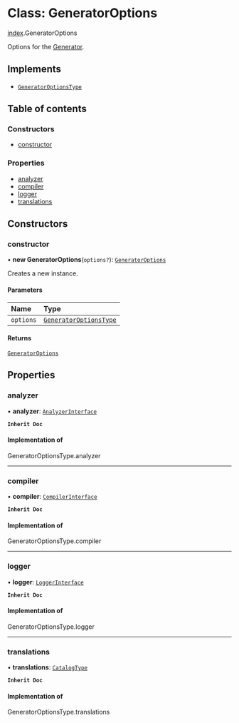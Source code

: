 # Class: GeneratorOptions

[index](../modules/index.md).GeneratorOptions

Options for the [Generator](index.Generator.md).

## Implements

- [`GeneratorOptionsType`](../modules/types.md#generatoroptionstype)

## Table of contents

### Constructors

- [constructor](index.GeneratorOptions.md#constructor)

### Properties

- [analyzer](index.GeneratorOptions.md#analyzer)
- [compiler](index.GeneratorOptions.md#compiler)
- [logger](index.GeneratorOptions.md#logger)
- [translations](index.GeneratorOptions.md#translations)

## Constructors

### constructor

• **new GeneratorOptions**(`options?`): [`GeneratorOptions`](index.GeneratorOptions.md)

Creates a new instance.

#### Parameters

| Name | Type |
| :------ | :------ |
| `options` | [`GeneratorOptionsType`](../modules/types.md#generatoroptionstype) |

#### Returns

[`GeneratorOptions`](index.GeneratorOptions.md)

## Properties

### analyzer

• **analyzer**: [`AnalyzerInterface`](../interfaces/index.AnalyzerInterface.md)

**`Inherit Doc`**

#### Implementation of

GeneratorOptionsType.analyzer

___

### compiler

• **compiler**: [`CompilerInterface`](../interfaces/index.CompilerInterface.md)

**`Inherit Doc`**

#### Implementation of

GeneratorOptionsType.compiler

___

### logger

• **logger**: [`LoggerInterface`](../interfaces/index.LoggerInterface.md)

**`Inherit Doc`**

#### Implementation of

GeneratorOptionsType.logger

___

### translations

• **translations**: [`CatalogType`](../modules/types.md#catalogtype)

**`Inherit Doc`**

#### Implementation of

GeneratorOptionsType.translations
